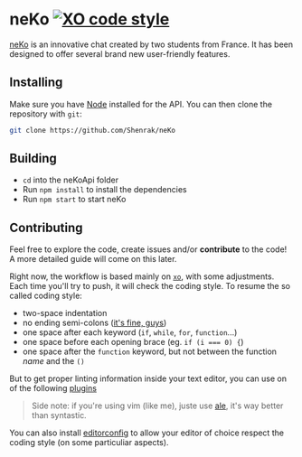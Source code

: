 # neKo [![XO code style](https://img.shields.io/badge/code_style-XO-5ed9c7.svg)](https://github.com/sindresorhus/xo)

[neKo](https://github.com/Shenrak/neKo) is an innovative chat created by two students from France.
It has been designed to offer several brand new user-friendly features.

## Installing
 
Make sure you have [Node](https://nodejs.org/en/) installed for the API.
You can then clone the repository with `git`:
```bash
git clone https://github.com/Shenrak/neKo
```

## Building
 
 * `cd` into the neKoApi folder
 * Run `npm install` to install the dependencies
 * Run `npm start` to start neKo

## Contributing

Feel free to explore the code, create issues and/or **contribute** to the code!
A more detailed guide will come on this later.

Right now, the workflow is based mainly on [`xo`](https://github.com/sindresorhus/xo), with some
adjustments. Each time you'll try to push, it will check the coding style. To resume the so called coding style:
- two-space indentation
- no ending semi-colons ([it's fine, guys](http://blog.izs.me/post/2353458699/an-open-letter-to-javascript-leaders-regarding))
- one space after each keyword (`if`, `while`, `for`, `function`...)
- one space before each opening brace (eg. `if (i === 0) {`)
- one space after the `function` keyword, but not between the function _name_ and the `()`

But to get proper linting information inside your text editor, you can use on of the following [plugins](https://github.com/sindresorhus/xo#editor-plugins)

> Side note: if you're using vim (like me), juste use [ale](https://github.com/w0rp/ale), it's way better than syntastic.

You can also install [editorconfig](http://editorconfig.org) to allow your editor of choice respect the coding style (on some particuliar aspects).

